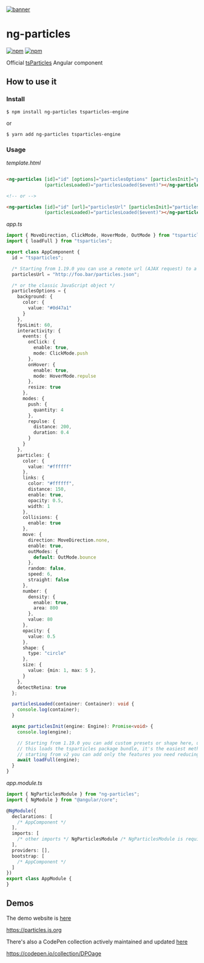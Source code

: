 [![banner](https://particles.js.org/images/banner2.png)](https://particles.js.org)

# ng-particles

[![npm](https://img.shields.io/npm/v/ng-particles)](https://www.npmjs.com/package/ng-particles) [![npm](https://img.shields.io/npm/dm/ng-particles)](https://www.npmjs.com/package/ng-particles)

Official [tsParticles](https://github.com/matteobruni/tsparticles) Angular component

## How to use it

### Install

```shell
$ npm install ng-particles tsparticles-engine
```

or

```shell
$ yarn add ng-particles tsparticles-engine
```

### Usage

_template.html_

```html

<ng-particles [id]="id" [options]="particlesOptions" [particlesInit]="particlesInit"
              (particlesLoaded)="particlesLoaded($event)"></ng-particles>

<!-- or -->

<ng-particles [id]="id" [url]="particlesUrl" [particlesInit]="particlesInit"
              (particlesLoaded)="particlesLoaded($event)"></ng-particles>
```

_app.ts_

```typescript
import { MoveDirection, ClickMode, HoverMode, OutMode } from "tsparticles-engine";
import { loadFull } from "tsparticles";

export class AppComponent {
  id = "tsparticles";

  /* Starting from 1.19.0 you can use a remote url (AJAX request) to a JSON with the configuration */
  particlesUrl = "http://foo.bar/particles.json";

  /* or the classic JavaScript object */
  particlesOptions = {
    background: {
      color: {
        value: "#0d47a1"
      }
    },
    fpsLimit: 60,
    interactivity: {
      events: {
        onClick: {
          enable: true,
          mode: ClickMode.push
        },
        onHover: {
          enable: true,
          mode: HoverMode.repulse
        },
        resize: true
      },
      modes: {
        push: {
          quantity: 4
        },
        repulse: {
          distance: 200,
          duration: 0.4
        }
      }
    },
    particles: {
      color: {
        value: "#ffffff"
      },
      links: {
        color: "#ffffff",
        distance: 150,
        enable: true,
        opacity: 0.5,
        width: 1
      },
      collisions: {
        enable: true
      },
      move: {
        direction: MoveDirection.none,
        enable: true,
        outModes: {
          default: OutMode.bounce
        },
        random: false,
        speed: 6,
        straight: false
      },
      number: {
        density: {
          enable: true,
          area: 800
        },
        value: 80
      },
      opacity: {
        value: 0.5
      },
      shape: {
        type: "circle"
      },
      size: {
        value: {min: 1, max: 5 },
      }
    },
    detectRetina: true
  };

  particlesLoaded(container: Container): void {
    console.log(container);
  }

  async particlesInit(engine: Engine): Promise<void> {
    console.log(engine);

    // Starting from 1.19.0 you can add custom presets or shape here, using the current tsParticles instance (main)
    // this loads the tsparticles package bundle, it's the easiest method for getting everything ready
    // starting from v2 you can add only the features you need reducing the bundle size
    await loadFull(engine);
  }
}
```

_app.module.ts_

```typescript
import { NgParticlesModule } from "ng-particles";
import { NgModule } from "@angular/core";

@NgModule({
  declarations: [
    /* AppComponent */
  ],
  imports: [
    /* other imports */ NgParticlesModule /* NgParticlesModule is required*/
  ],
  providers: [],
  bootstrap: [
    /* AppComponent */
  ]
})
export class AppModule {
}
```

## Demos

The demo website is [here](https://particles.js.org)

<https://particles.js.org>

There's also a CodePen collection actively maintained and updated [here](https://codepen.io/collection/DPOage)

<https://codepen.io/collection/DPOage>
